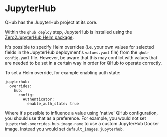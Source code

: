 # JupyterHub

QHub has the JupyterHub project at its core.

Within the `qhub deploy` step, JupyterHub is installed using the [Zero2JupyterHub Helm package](https://zero-to-jupyterhub.readthedocs.io/).

It's possible to specify Helm overrides (i.e. your own values for selected fields in the JupyterHub deployment's `values.yaml` file) from the `qhub-config.yaml` file. However, be aware that this may conflict with values that are needed to be set in a certain way in order for QHub to operate correctly.

To set a Helm override, for example enabling auth state:

```
jupyterhub:
  overrides:
    hub:
      config:
        Authenticator:
          enable_auth_state: true
```

Where it's possible to influence a value using 'native' QHub configuration, you should use that as a preference. For example, you would not set `jupyterhub.overrides.hub.image.name` to use a custom JupyterHub Docker image. Instead you would set `default_images.jupyterhub`.
